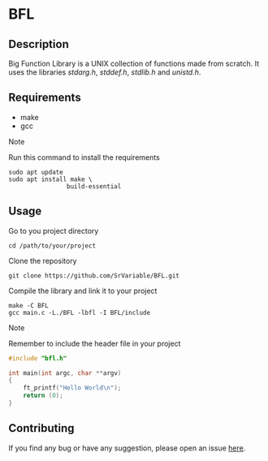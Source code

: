 # BFL

## Description

Big Function Library is a UNIX collection of functions made from scratch.
It uses the libraries _stdarg.h_, _stddef.h_, _stdlib.h_ and _unistd.h_.

## Requirements

- make
- gcc

> [!NOTE]
>
> Run this command to install the requirements
>
> ```Shell
> sudo apt update
> sudo apt install make \
>                 build-essential
> ```

## Usage

Go to you project directory

```Shell
cd /path/to/your/project
```

Clone the repository

```Shell
git clone https://github.com/SrVariable/BFL.git
```

Compile the library and link it to your project

```Shell
make -C BFL
gcc main.c -L./BFL -lbfl -I BFL/include
```

> [!NOTE]
>
> Remember to include the header file in your project
>
> ```C
> #include "bfl.h"
>
> int main(int argc, char **argv)
> {
>     ft_printf("Hello World\n");
>     return (0);
> }
> ```

## Contributing

If you find any bug or have any suggestion, please open an issue
[here](https://github.com/SrVariable/BFL/issues/new).
